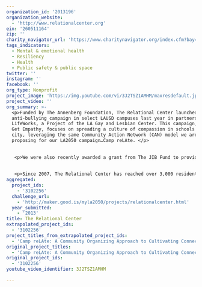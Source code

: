```yaml
---
organization_id: '2013196'
organization_website:
  - 'http://www.relationalcenter.org'
ein: '260511164'
zip: ''
charity_navigator_url: 'https://www.charitynavigator.org/index.cfm?bay=search.profile&ein=260511164'
tags_indicators:
  - Mental & emotional health
  - Resiliency
  - Health
  - Public safety & public space
twitter: ''
instagram: ''
facebook: ''
org_type: Nonprofit
project_image: 'https://img.youtube.com/vi/3J2TSZ1AMHM/maxresdefault.jpg'
project_video: ''
org_summary: >-
  <p>Funded by The Annenberg Foundation, The Relational Center launched a pilot
  anti-bullying campaign in select LAUSD campuses last year in partnership with
  LifeWorks, a Project of the LA Gay and Lesbian Center. This campaign, called
  Get Empathy, focuses on spreading a culture of compassion in schools in our
  city, leveraging the same Community Action Network (CAN) model we are
  proposing for our LA2050 campaign…Camp reLAte. </p>
   
   
   <p>We were also recently awarded a grant from The JIB Fund to provide training and community capacity support to groups and organizations in LA working toward social justice and nonviolence for Angelenos who identify as transgender.</p>
   
   
   <p>Since 2007, The Relational Center has reached over 3,000 residents of Greater Los Angeles with a broad-based social health strategy that includes mental health care, workforce development for service providers and community organizers, social action campaigns, public dialogue facilitation and capacity building support. </p>
aggregated:
  project_ids:
    - '3102256'
  challenge_url:
    - 'http://maker.good.is/myla2050/projects/relationalcenter.html'
  year_submitted:
    - '2013'
title: The Relational Center
extrapolated_project_ids:
  - '3102256'
project_titles_from_extrapolated_project_ids:
  - 'Camp reLAte: A Community Organizing Approach to Cultivating Connectedness'
original_project_titles:
  - 'Camp reLAte: A Community Organizing Approach to Cultivating Connectedness'
original_project_ids:
  - '3102256'
youtube_video_identifier: 3J2TSZ1AMHM

---
```

